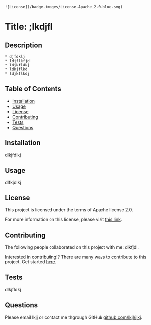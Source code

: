 
    ![License](/badge-images/License-Apache_2.0-blue.svg)

  # Title: ;lkdjfl 
      
  ## Description 

    * djfdklj
    * ldjflkfjd
    * ldjkfldkj
    * ldkjflkd
    * ldjkflkdj
    
  ## Table of Contents
  - [Installation](#installation)
  - [Usage](#usage)
  - [License](#license)
  - [Contributing](#contributing)
  - [Tests](#tests)
  - [Questions](#questions)

  ## Installation

  dlkjfdlkj
    
  ## Usage

  dlfkjdlkj
    
  ## License

  This project is licensed under the terms of Apache license 2.0.

  For more information on this license, please visit [this link](https://www.apache.org/licenses/LICENSE-2.0).
   
  ## Contributing 

  The following people collaborated on this project with me: dlkfjdl. 

  Interested in contributing!? There are many ways to contribute to this project. Get started [here](github.com/lkjl/jlkj).

  ## Tests 

  dlkjfldkj
    
  ## Questions

  Please email lkjj or contact me thgrough GitHub [github.com/lkjl/jlkj](github.com/lkjl/jlkj).
  